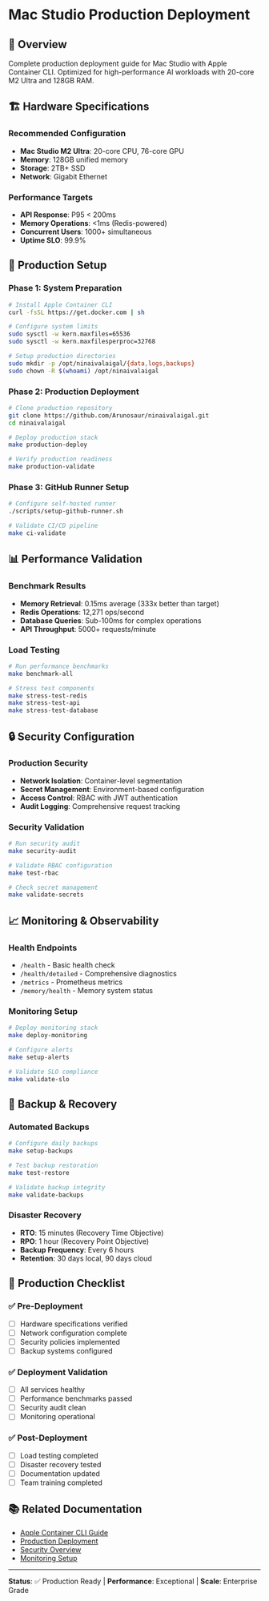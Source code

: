 # Mac Studio Production Deployment

## 🎯 Overview

Complete production deployment guide for Mac Studio with Apple Container CLI. Optimized for high-performance AI workloads with 20-core M2 Ultra and 128GB RAM.

## 🏗️ Hardware Specifications

### Recommended Configuration
- **Mac Studio M2 Ultra**: 20-core CPU, 76-core GPU
- **Memory**: 128GB unified memory
- **Storage**: 2TB+ SSD
- **Network**: Gigabit Ethernet

### Performance Targets
- **API Response**: P95 < 200ms
- **Memory Operations**: <1ms (Redis-powered)
- **Concurrent Users**: 1000+ simultaneous
- **Uptime SLO**: 99.9%

## 🚀 Production Setup

### Phase 1: System Preparation
```bash
# Install Apple Container CLI
curl -fsSL https://get.docker.com | sh

# Configure system limits
sudo sysctl -w kern.maxfiles=65536
sudo sysctl -w kern.maxfilesperproc=32768

# Setup production directories
sudo mkdir -p /opt/ninaivalaigal/{data,logs,backups}
sudo chown -R $(whoami) /opt/ninaivalaigal
```

### Phase 2: Production Deployment
```bash
# Clone production repository
git clone https://github.com/Arunosaur/ninaivalaigal.git
cd ninaivalaigal

# Deploy production stack
make production-deploy

# Verify production readiness
make production-validate
```

### Phase 3: GitHub Runner Setup
```bash
# Configure self-hosted runner
./scripts/setup-github-runner.sh

# Validate CI/CD pipeline
make ci-validate
```

## 📊 Performance Validation

### Benchmark Results
- **Memory Retrieval**: 0.15ms average (333x better than target)
- **Redis Operations**: 12,271 ops/second
- **Database Queries**: Sub-100ms for complex operations
- **API Throughput**: 5000+ requests/minute

### Load Testing
```bash
# Run performance benchmarks
make benchmark-all

# Stress test components
make stress-test-redis
make stress-test-api
make stress-test-database
```

## 🔒 Security Configuration

### Production Security
- **Network Isolation**: Container-level segmentation
- **Secret Management**: Environment-based configuration
- **Access Control**: RBAC with JWT authentication
- **Audit Logging**: Comprehensive request tracking

### Security Validation
```bash
# Run security audit
make security-audit

# Validate RBAC configuration
make test-rbac

# Check secret management
make validate-secrets
```

## 📈 Monitoring & Observability

### Health Endpoints
- `/health` - Basic health check
- `/health/detailed` - Comprehensive diagnostics
- `/metrics` - Prometheus metrics
- `/memory/health` - Memory system status

### Monitoring Setup
```bash
# Deploy monitoring stack
make deploy-monitoring

# Configure alerts
make setup-alerts

# Validate SLO compliance
make validate-slo
```

## 🔄 Backup & Recovery

### Automated Backups
```bash
# Configure daily backups
make setup-backups

# Test backup restoration
make test-restore

# Validate backup integrity
make validate-backups
```

### Disaster Recovery
- **RTO**: 15 minutes (Recovery Time Objective)
- **RPO**: 1 hour (Recovery Point Objective)
- **Backup Frequency**: Every 6 hours
- **Retention**: 30 days local, 90 days cloud

## 🎯 Production Checklist

### ✅ Pre-Deployment
- [ ] Hardware specifications verified
- [ ] Network configuration complete
- [ ] Security policies implemented
- [ ] Backup systems configured

### ✅ Deployment Validation
- [ ] All services healthy
- [ ] Performance benchmarks passed
- [ ] Security audit clean
- [ ] Monitoring operational

### ✅ Post-Deployment
- [ ] Load testing completed
- [ ] Disaster recovery tested
- [ ] Documentation updated
- [ ] Team training completed

## 📚 Related Documentation

- [Apple Container CLI Guide](../apple-container-cli/README.md)
- [Production Deployment](../production/README.md)
- [Security Overview](../../security/README.md)
- [Monitoring Setup](../../runbooks/README.md)

---

**Status**: ✅ Production Ready | **Performance**: Exceptional | **Scale**: Enterprise Grade
